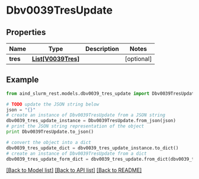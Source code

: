 # Dbv0039TresUpdate


## Properties

Name | Type | Description | Notes
------------ | ------------- | ------------- | -------------
**tres** | [**List[V0039Tres]**](V0039Tres.md) |  | [optional] 

## Example

```python
from aind_slurm_rest.models.dbv0039_tres_update import Dbv0039TresUpdate

# TODO update the JSON string below
json = "{}"
# create an instance of Dbv0039TresUpdate from a JSON string
dbv0039_tres_update_instance = Dbv0039TresUpdate.from_json(json)
# print the JSON string representation of the object
print Dbv0039TresUpdate.to_json()

# convert the object into a dict
dbv0039_tres_update_dict = dbv0039_tres_update_instance.to_dict()
# create an instance of Dbv0039TresUpdate from a dict
dbv0039_tres_update_form_dict = dbv0039_tres_update.from_dict(dbv0039_tres_update_dict)
```
[[Back to Model list]](../README.md#documentation-for-models) [[Back to API list]](../README.md#documentation-for-api-endpoints) [[Back to README]](../README.md)


